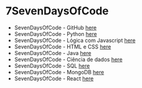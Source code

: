 # 7SevenDaysOfCode 


* SevenDaysOfCode - GitHub [here](https://github.com/mlopezlr/SevenDaysOfCode/blob/main/update.md)
* SevenDaysOfCode - Python [here]()
* SevenDaysOfCode - Lógica com Javascript [here]()
* SevenDaysOfCode - HTML e CSS [here]()
* SevenDaysOfCode - Java [here]()
* SevenDaysOfCode - Ciência de dados [here]()
* SevenDaysOfCode - SQL [here]()
* SevenDaysOfCode - MongoDB [here]()
* SevenDaysOfCode - React [here]()

